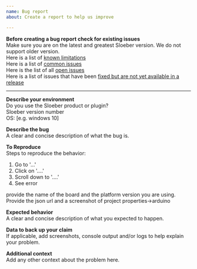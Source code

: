 ```yaml
---
name: Bug report   
about: Create a report to help us improve   

---
```


**Before creating a bug report check for existing issues**  
Make sure you are on the latest and greatest Sloeber version. We do not support older version.  
Here is a list of [known limitations](https://github.com/Sloeber/arduino-eclipse-plugin/issues?q=is%3Aissue++label%3A%22status%3A+known+limitation%22+)   
Here is a list of [common issues ](https://github.com/Sloeber/arduino-eclipse-plugin/issues?q=is%3Aissue+label%3A%22Hot+issue%22+)   
Here is the list of all [open issues](https://github.com/Sloeber/arduino-eclipse-plugin/issues?q=is%3Aissue+is%3Aopen)  
Here is a list of issues that have been [fixed but are not yet available in a release](https://github.com/Sloeber/arduino-eclipse-plugin/issues?q=label%3A%22status%3A+fixed+in+nightly%22+)  

---

**Describe your environment**   
Do you use the Sloeber product or plugin?   
Sloeber version number  
OS: [e.g. windows 10]   

**Describe the bug**   
A clear and concise description of what the bug is.

**To Reproduce**   
Steps to reproduce the behavior:   
1. Go to '...'
2. Click on '....'
3. Scroll down to '....'
4. See error

provide the name of the board and the platform version you are using.  
Provide the json url and a screenshot of project properties->arduino  


**Expected behavior**   
A clear and concise description of what you expected to happen.  

**Data to back up your claim**   
If applicable, add screenshots, console output and/or logs to help explain your problem.   


**Additional context**   
Add any other context about the problem here.  

